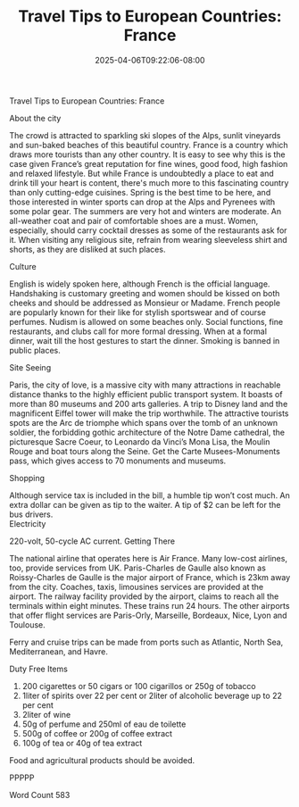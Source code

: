 ﻿---
title: "Travel Tips to European Countries: France"
date: 2025-04-06T09:22:06-08:00
description: "Travel Tips To European Countries Tips for Web Success"
featured_image: "/images/Travel Tips To European Countries.jpg"
tags: ["Travel Tips To European Countries"]
---

Travel Tips to European Countries: France

About the city

The crowd is attracted to sparkling ski slopes of the Alps, sunlit vineyards and sun-baked beaches of this beautiful country. France is a country which draws more tourists than any other country. It is easy to see why this is the case given France’s great reputation for fine wines, good food, high fashion and relaxed lifestyle. But while France is undoubtedly a place to eat and drink till your heart is content, there's much more to this fascinating country than only cutting-edge cuisines. Spring is the best time to be here, and those interested in winter sports can drop at the Alps and Pyrenees with some polar gear. The summers are very hot and winters are moderate. An all-weather coat and pair of comfortable shoes are a must. Women, especially, should carry cocktail dresses as some of the restaurants ask for it. When visiting any religious site, refrain from wearing sleeveless shirt and shorts, as they are disliked at such places.  

Culture

English is widely spoken here, although French is the official language. Handshaking is 
customary greeting and women should be kissed on both cheeks and should be addressed 
as Monsieur or Madame. French people are popularly known for their like for stylish sportswear 
and of course perfumes. Nudism is allowed on some beaches only. Social functions, fine 
restaurants, and clubs call for more formal dressing. When at a formal dinner, wait till the host 
gestures to start the dinner. Smoking is banned in public places.

Site Seeing

Paris, the city of love, is a massive city with many attractions in reachable distance thanks to the
highly efficient public transport system. It boasts of more than 80 museums and 200 arts 
galleries. A trip to Disney land and the magnificent Eiffel tower will make the trip worthwhile. 
The attractive tourists spots are the Arc de triomphe which spans over the tomb of an
unknown soldier, the forbidding gothic architecture of the Notre Dame cathedral, the picturesque 
Sacre Coeur, to Leonardo da Vinci’s Mona Lisa, the Moulin Rouge and boat tours along the 
Seine. Get the Carte Musees-Monuments pass, which gives access to 70 monuments and 
museums.

Shopping

Although service tax is included in the bill, a humble tip won’t cost much. An extra dollar can be given as tip to the waiter. A tip of $2 can be left for the bus drivers.                                     
Electricity

220-volt, 50-cycle AC current. 
Getting There

The national airline that operates here is Air France. Many low-cost airlines, too, provide services from UK. Paris-Charles de Gaulle also known as Roissy-Charles de Gaulle is the major airport of France, which is 23km away from the city. Coaches, taxis, limousines services are provided at the airport. The railway facility provided by the airport, claims to reach all the terminals within eight minutes. These trains run 24 hours. The other airports that offer flight services are Paris-Orly, Marseille, Bordeaux, Nice, Lyon and Toulouse.

Ferry and cruise trips can be made from ports such as Atlantic, North Sea, Mediterranean, and Havre.

Duty Free Items

1. 200 cigarettes or 50 cigars or 100 cigarillos or 250g of tobacco
2. 1liter of spirits over 22 per cent or 2liter of alcoholic beverage up to 22 per cent
3. 2liter of wine
4. 50g of perfume and 250ml of eau de toilette
5. 500g of coffee or 200g of coffee extract
6. 100g of tea or 40g of tea extract

Food and agricultural products should be avoided. 

PPPPP

Word Count 583 



